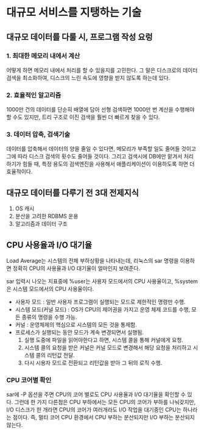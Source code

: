 # 대규모 서비스를 지탱하는 기술

## 대규모 데이터를 다룰 시, 프로그램 작성 요렁

### 1. 최대한 메모리 내에서 계산

어떻게 하면 메모리 내에서 처리를 할 수 있을지를 고민한다. 그 말은 디스크로의 데이터 검색을 최소화하여, 디스크의 느린 속도에 영향을 받지 않도록 하는데 있다.

### 2. 효율적인 알고리즘

1000만 건의 데이터를 단순히 배열에 담아 선형 검색하면 1000만 번 계산을 수행해야 할 수도 있지만, 트리 구조로 이진 검색을 훨씬 더 빠르게 찾을 수 있다.

### 3. 데이터 압축, 검색기술

데이터를 압축해서 데이터의 양을 줄일 수 있다면, 메모리가 부족할 일도 줄어들 것이고 그에 따라 디스크 검색의 횟수도 줄어들 것이다. 그리고 검색시에 DB에만 맡겨서 처리하기가 힘들 때, 특정 용도의 검색엔진을 사용해서 애플리케이션이 이용하도록 하면 더 효율적이다.

## 대규모 데이터를 다루기 전 3대 전제지식

1. OS 캐시
2. 분산을 고려한 RDBMS 운용
3. 알고리즘과 데이터 구조

## CPU 사용율과 I/O 대기율

Load Average는 시스템의 전체 부하상황을 나타내는데, 리눅스의 sar 명령을 이용하면 정확히 CPU의 사용율과 I/O 대기율이 얼마인지 보여준다.

sar 입력시 나오는 지표중에 %user는 사용자 모드에서의 CPU 사용율이고, %system은 시스템 모드에서의 CPU 사용율이다. 

* 사용자 모드 : 일반 사용자 프로그램이 실행되는 모드로 제한적인 명령만 수행.
* 시스템 모드(커널 모드) : OS가 CPU의 제어권을 가지고 운영 체제 코드를 수행, 모든 종류의 명령을 수행 가능.
* 커널 : 운영체제의 핵심으로 시스템의 모든 것을 통제함.
* 프로세스가 실행되는 동안 모드가 계속 변경되면서 실행됨.
    1. 실행 도중에 파일을 읽어야한다고 하면, 시스템 콜을 통해 커널에게 요청.
    2. 시스템 콜의 요청을 받은 커널은 커널 모드로 변경해서 해당 요청을 처리하고 시스템 콜의 리턴값 전달.
    3. 다시 시용자 모드로 전환되고 리턴값을 받아 그 뒤의 로직 수행.

### CPU 코어별 확인

sar에 -P 옵션을 주면 CPU의 코어 별로도 CPU 사용율과 I/O 대기율을 확인할 수 있다. 그런데 한 가지 다른점은 CPU 부하에서는 모든 CPU의 코어가 부하를 나눠갖지만, I/O 디스크가 한 개라면 CPU의 코어가 여러개라도 I/O 작업을 대기중인 CPU는 하나라는 점이다. 즉, 멀티 코어 CPU 환경에서 CPU 부하는 분산되지만 I/O 부하는 분산되지 않는다.